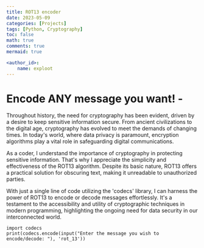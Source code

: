 ```yaml
---
title: ROT13 encoder
date: 2023-05-09
categories: [Projects]
tags: [Python, Cryptography]
toc: false
math: true
comments: true
mermaid: true

<author_id>:
    name: exploot
---
```

# Encode ANY message you want! - 

Throughout history, the need for cryptography has been evident, driven by a desire to keep sensitive information secure. From ancient civilizations to the digital age, cryptography has evolved to meet the demands of changing times. In today's world, where data privacy is paramount, encryption algorithms play a vital role in safeguarding digital communications.

As a coder, I understand the importance of cryptography in protecting sensitive information. That's why I appreciate the simplicity and effectiveness of the ROT13 algorithm. Despite its basic nature, ROT13 offers a practical solution for obscuring text, making it unreadable to unauthorized parties.

With just a single line of code utilizing the 'codecs' library, I can harness the power of ROT13 to encode or decode messages effortlessly. It's a testament to the accessibility and utility of cryptographic techniques in modern programming, highlighting the ongoing need for data security in our interconnected world.

```
import codecs
print(codecs.encode(input("Enter the message you wish to encode/decode: "), 'rot_13'))
```